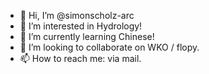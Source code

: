 - 👋 Hi, I’m @simonscholz-arc
- 👀 I’m interested in Hydrology!
- 🌱 I’m currently learning Chinese!
- 💞️ I’m looking to collaborate on WKO / flopy.
- 📫 How to reach me: via mail.

<!---
simonscholz-arc/simonscholz-arc is a ✨ special ✨ repository because its `README.md` (this file) appears on your GitHub profile.
You can click the Preview link to take a look at your changes.
--->
